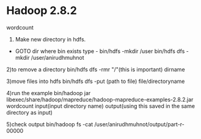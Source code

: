 # Hadoop 2.8.2
wordcount
1) Make new directory in hdfs.
- GOTO dir where bin exists
type - bin/hdfs -mkdir /user
bin/hdfs dfs -mkdir /user/anirudhmuhnot

2)to remove a directory 
bin/hdfs dfs -rmr "/"(this is important) dirname

3)move files into hdfs
bin/hdfs dfs -put (path to file) file/directoryname

4)run the example
bin/hadoop jar libexec/share/hadoop/mapreduce/hadoop-mapreduce-examples-2.8.2.jar wordcount input(input directory name) output(using this saved in the same directory as input)

5)check output
bin/hadoop fs -cat /user/anirudhmuhnot/output/part-r-00000

